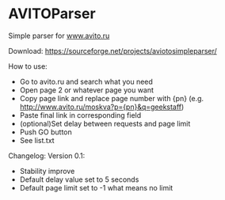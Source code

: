 AVITOParser
===========

Simple parser for www.avito.ru

Download: https://sourceforge.net/projects/aviotosimpleparser/

How to use:
 - Go to avito.ru and search what you need
 - Open page 2 or whatever page you want
 - Copy page link and replace page number with {pn} (e.g. http://www.avito.ru/moskva?p={pn}&q=geekstaff)
 - Paste final link in corresponding field
 - (optional)Set delay between requests and page limit
 - Push GO button
 - See list.txt


Changelog:
Version 0.1:
- Stability improve
- Default delay value set to 5 seconds
- Default page limit set to -1 what means no limit
